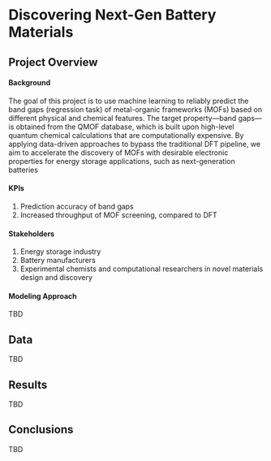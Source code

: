 # Discovering Next-Gen Battery Materials

## Project Overview

#### Background
The goal of this project is to use machine learning to reliably predict the band gaps (regression task) of metal-organic frameworks (MOFs) based on different physical and chemical features. The target property—band gaps—is obtained from the QMOF database, which is built upon high-level quantum chemical calculations that are computationally expensive. By applying data-driven approaches to bypass the traditional DFT pipeline, we aim to accelerate the discovery of MOFs with desirable electronic properties for energy storage applications, such as next-generation batteries

#### KPIs
1. Prediction accuracy of band gaps
2. Increased throughput of MOF screening, compared to DFT
#### Stakeholders
1. Energy storage industry 
2. Battery manufacturers
3. Experimental chemists and computational researchers in novel materials design and discovery
#### Modeling Approach
TBD
## Data
TBD
## Results
TBD
## Conclusions
TBD
